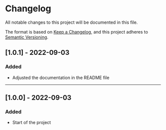 # Changelog

All notable changes to this project will be documented in this file.

The format is based on [Keep a Changelog](https://keepachangelog.com/en/1.0.0/), and this project adheres to [Semantic Versioning](https://semver.org/spec/v2.0.0.html).

## [1.0.1] - 2022-09-03

### Added

- Adjusted the documentation in the README file

---

## [1.0.0] - 2022-09-03

### Added

- Start of the project
